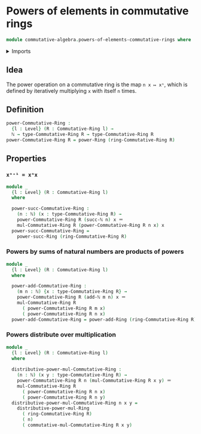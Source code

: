 # Powers of elements in commutative rings

```agda
module commutative-algebra.powers-of-elements-commutative-rings where
```

<details><summary>Imports</summary>

```agda
open import commutative-algebra.commutative-rings

open import elementary-number-theory.addition-natural-numbers
open import elementary-number-theory.natural-numbers

open import foundation.identity-types
open import foundation.universe-levels

open import ring-theory.powers-of-elements-rings
```

</details>

## Idea

The power operation on a commutative ring is the map `n x ↦ xⁿ`, which is
defined by iteratively multiplying `x` with itself `n` times.

## Definition

```agda
power-Commutative-Ring :
  {l : Level} (R : Commutative-Ring l) →
  ℕ → type-Commutative-Ring R → type-Commutative-Ring R
power-Commutative-Ring R = power-Ring (ring-Commutative-Ring R)
```

## Properties

### `xⁿ⁺¹ = xⁿx`

```agda
module _
  {l : Level} (R : Commutative-Ring l)
  where

  power-succ-Commutative-Ring :
    (n : ℕ) (x : type-Commutative-Ring R) →
    power-Commutative-Ring R (succ-ℕ n) x ＝
    mul-Commutative-Ring R (power-Commutative-Ring R n x) x
  power-succ-Commutative-Ring =
    power-succ-Ring (ring-Commutative-Ring R)
```

### Powers by sums of natural numbers are products of powers

```agda
module _
  {l : Level} (R : Commutative-Ring l)
  where

  power-add-Commutative-Ring :
    (m n : ℕ) {x : type-Commutative-Ring R} →
    power-Commutative-Ring R (add-ℕ m n) x ＝
    mul-Commutative-Ring R
      ( power-Commutative-Ring R m x)
      ( power-Commutative-Ring R n x)
  power-add-Commutative-Ring = power-add-Ring (ring-Commutative-Ring R)
```

### Powers distribute over multiplication

```agda
module _
  {l : Level} (R : Commutative-Ring l)
  where
  
  distributive-power-mul-Commutative-Ring :
    (n : ℕ) (x y : type-Commutative-Ring R) →
    power-Commutative-Ring R n (mul-Commutative-Ring R x y) ＝
    mul-Commutative-Ring R
      ( power-Commutative-Ring R n x)
      ( power-Commutative-Ring R n y)
  distributive-power-mul-Commutative-Ring n x y =
    distributive-power-mul-Ring
      ( ring-Commutative-Ring R)
      ( n)
      ( commutative-mul-Commutative-Ring R x y)
```
